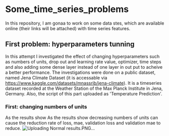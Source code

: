 # Some_time_series_problems
In this repository, I am gonaa to work on some data stes, which are available online (their links will be attached) with time series features.  
## First problem: hyperparameters tunning
In this attempt I investigated the effect of changing hyperparameters such as numbers of units, drop out and learning rate value, optimizer, time steps and also adding some dense layer instead of one layer in out put to acheive a better performance. The investigations were done on a public dataset, named Jena Climate Dataset (it is accessable via https://www.kaggle.com/datasets/mnassrib/jena-climate). It is a timeseries dataset recorded at the Weather Station of the Max Planck Institute in Jena, Germany. Also, the script of this part uploaded as 'Temperature Prediction'.
### First: changing numbers of units
As the results show As the results show decreasing numbers of units can cause the reduction rate of loss, mae, validation loss and validation mae to reduce. 
![Uploading Normal results.PNG…]()



